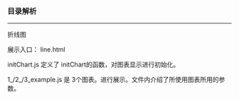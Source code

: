  ### 目录解析
------
折线图

展示入口： line.html

initChart.js 定义了 initChart的函数，对图表显示进行初始化。

1_/2_/3_example.js 是 3个图表。进行展示。文件内介绍了所使用图表所用的参数。
